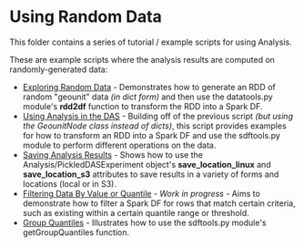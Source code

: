 Using Random Data
=
This folder contains a series of tutorial / example scripts for using Analysis.


These are example scripts where the analysis results are computed on randomly-generated data:
* [Exploring Random Data](https://{GIT_HOST_NAME}/CB-DAS/das_decennial/blob/master/analysis/vignettes/using_random_data/exploring_random_data.py) - Demonstrates how to generate an RDD of random "geounit" data *(in dict form)* and then use the datatools.py module's **rdd2df** function to transform the RDD into a Spark DF.
* [Using Analysis in the DAS](https://{GIT_HOST_NAME}/CB-DAS/das_decennial/blob/master/analysis/vignettes/using_random_data/using_analysis_in_das.py) - Building off of the previous script *(but using the GeounitNode class instead of dicts)*, this script provides examples for how to transform an RDD into a Spark DF and use the sdftools.py module to perform different operations on the data.
* [Saving Analysis Results](https://{GIT_HOST_NAME}/CB-DAS/das_decennial/blob/master/analysis/vignettes/using_random_data/saving_analysis_results.py) - Shows how to use the Analysis/PickledDASExperiment object's **save_location_linux** and **save_location_s3** attributes to save results in a variety of forms and locations (local or in S3).
* [Filtering Data By Value or Quantile](https://{GIT_HOST_NAME}/CB-DAS/das_decennial/blob/master/analysis/vignettes/using_random_data/filtering_toy_data_by_quantile.py) - *Work in progress* - Aims to demonstrate how to filter a Spark DF for rows that match certain criteria, such as existing within a certain quantile range or threshold.
* [Group Quantiles](https://{GIT_HOST_NAME}/CB-DAS/das_decennial/blob/master/analysis/vignettes/using_random_data/group_quantiles.py) - Illustrates how to use the sdftools.py module's getGroupQuantiles function.
